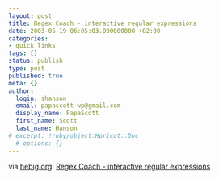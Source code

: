 ```yaml
---
layout: post
title: Regex Coach - interactive regular expressions
date: 2003-05-19 06:05:03.000000000 +02:00
categories:
- quick links
tags: []
status: publish
type: post
published: true
meta: {}
author:
  login: shanson
  email: papascott-wp@gmail.com
  display_name: PapaScott
  first_name: Scott
  last_name: Hanson
# excerpt: !ruby/object:Hpricot::Doc
  # options: {}
---
```

<p>via <a title="The Regex Coach - interactive regular expressions :: hebig.org/blog" href="http://www.hebig.org/blogs/archives/main/001003.php">hebig.org</a>: <a title="regular expressions look like comic book swear words: ^%&/?*+!$" href="http://weitz.de/regex-coach/">Regex Coach - interactive regular expressions</a></p>
